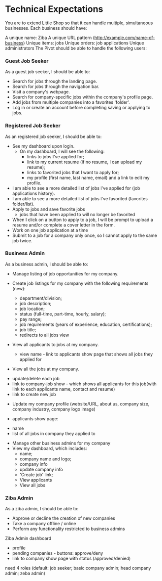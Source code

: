 # Technical Expectations

You are to extend Little Shop so that it can handle multiple, simultaneous businesses. Each business should have:

A unique name: Ziba
A unique URL pattern (http://example.com/name-of-business)
Unique items: jobs
Unique orders: job applications
Unique administrators
The Pivot should be able to handle the following users:

### Guest Job Seeker

As a guest job seeker, I should be able to:

* Search for jobs through the landing page.
* Search for jobs through the navigation bar.
* Visit a company's webpage.
* Search for company-specific jobs within the company's profile page.
* Add jobs from multiple companies into a favorites 'folder'.
* Log in or create an account before completing saving or applying to jobs.

### Registered Job Seeker

As an registered job seeker, I should be able to:

* See my dashboard upon login.
  *  On my dashboard, I will see the following:
      - links to jobs I've applied for;
      - link to my current resume (if no resume, I can upload my resume);
      - links to favorited jobs that I want to apply for;
      - my profile (first name, last name, email) and a link to edit my profile.
* I am able to see a more detailed list of jobs I've applied for (job applications history).
* I am able to see a more detailed list of jobs I've favorited (favorites folder/list).
* Apply to jobs and save favorite jobs
  - jobs that have been applied to will no longer be favorited
* When I click on a button to apply to a job, I will be prompt to upload a resume and/or complete a cover letter in the form.
* Work on one job application at a time
* Submit to a job for a company only once, so I cannot apply to the same job twice.

### Business Admin

As a business admin, I should be able to:

* Manage listing of job opportunities for my company.
* Create job listings for my company with the following requirements (new):
  - department/division;
  - job description;
  - job location;
  - status (full-time, part-time, hourly, salary);
  - pay range;
  - job requirements (years of experience, education, certifications);
  - job title;
  - redirects to all jobs view
* View all applicants to jobs at my company.
  - view name - link to applicants show page that shows all jobs they applied for

* View all the jobs at my company.
 - update/delete each job
 - link to company-job show - which shows all applicants for this job(with link to each applicants name, contact and resume)
 - link to create new job

* Update my company profile (website/URL, about us, company size, company industry, company logo image)

* applicants show page:
 - name
 - list of all jobs in company they applied to

* Manage other business admins for my company
* View my dashboard, which includes:
  - name;
  - company name and logo;
  - company info
  - update company info
  - 'Create job' link;
  - View applicants
  - View all jobs

### Ziba Admin

As a ziba admin, I should be able to:

* Approve or decline the creation of new companies
* Take a company offline / online
* Perform any functionality restricted to business admins

 Ziba Admin dashboard
 - profile
 - pending companies - buttons: approve/deny
 - link to company show page with status (approved/denied)

 need 4 roles (default: job seeker; basic company admin; head company admin; zeba admin)
